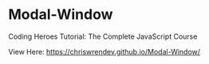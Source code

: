 # Modal-Window
Coding Heroes Tutorial: The Complete JavaScript Course

View Here: https://chriswrendev.github.io/Modal-Window/
